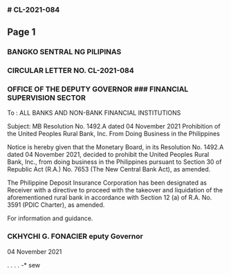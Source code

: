 ### # CL-2021-084

## Page 1

### BANGKO SENTRAL NG PILIPINAS

### CIRCULAR LETTER NO. CL-2021-084

### OFFICE OF THE DEPUTY GOVERNOR ### FINANCIAL SUPERVISION SECTOR

To : ALL BANKS AND NON-BANK FINANCIAL INSTITUTIONS

Subject: MB Resolution No. 1492.A dated 04 November 2021 Prohibition of the United Peoples Rural Bank, Inc. From Doing Business in the Philippines

Notice is hereby given that the Monetary Board, in its Resolution No. 1492.A dated 04 November 2021, decided to prohibit the United Peoples Rural Bank, Inc., from doing business in the Philippines pursuant to Section 30 of Republic Act (R.A.) No. 7653 (The New Central Bank Act), as amended.

The Philippine Deposit Insurance Corporation has been designated as Receiver with a directive to proceed with the takeover and liquidation of the aforementioned rural bank in accordance with Section 12 (a) of R.A. No. 3591 (PDIC Charter), as amended.

For information and guidance.

### CKHYCHI G. FONACIER eputy Governor

04 November 2021

. . . . -* sew 